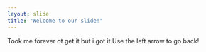 ```yaml
---
layout: slide
title: "Welcome to our slide!"
---
```

Took me forever ot get it but i got it
Use the left arrow to go back!
